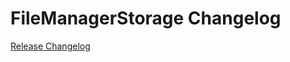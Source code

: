 # FileManagerStorage Changelog

[Release Changelog](https://github.com/spryker/FileManagerStorage/releases)
